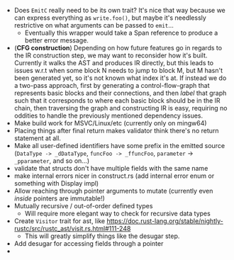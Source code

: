  - Does `EmitC` really need to be its own trait? It's nice that way because we can express everything as `write.foo()`, but maybe it's needlessly restrictive on what arguments can be passed to `emit`...
   - Eventually this wrapper would take a Span reference to produce a better error message.
 - (**CFG construction**) Depending on how future features go in regards to the IR construction step, we may want to reconsider how it's built. Currently it walks the AST and produces IR directly, but this leads to issues w.r.t when some block N needs to jump to block M, but M hasn't been generated yet, so it's not known what index it's at. If instead we do a two-pass approach, first by generating a control-flow-graph that represents basic blocks and their connections, and then *label* that graph such that it corresponds to where each basic block should be in the IR chain, then traversing the graph and constructing IR is easy, requiring no oddities to handle the previously mentioned dependency issues.
 - Make build work for MSVC/Linux/etc (currently only on mingw64)
 - Placing things after final return makes validator think there's no return statement at all.
 - Make all user-defined identifiers have some prefix in the emitted source (`DataType -> _dDataType`, `funcFoo -> _ffuncFoo`, `parameter` -> `_pparameter`, and so on...)
 - validate that structs don't have multiple fields with the same name
 - make internal errors nicer in construct.rs (add internal error enum or something with Display impl)
 - Allow reaching through pointer arguments to mutate (currently even *inside* pointers are immutable!)
 - Mutually recursive / out-of-order defined types
    - Will require more elegant way to check for recursive data types
 - Create `Visitor` trait for ast, like https://doc.rust-lang.org/stable/nightly-rustc/src/rustc_ast/visit.rs.html#111-248
    - This will greatly simplify things like the desugar step.
 - Add desugar for accessing fields through a pointer
 - 